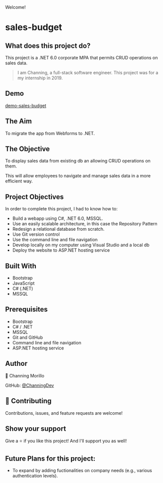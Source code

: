 Welcome! 

# sales-budget

## What does this project do?
This project is a .NET 6.0 corporate MPA that permits CRUD operations on sales data.

> I am Channing, a full-stack software engineer. This project was for a my internship in 2019.

## Demo
[demo-sales-budget](https://github.com/ChanningDev)

## The Aim
To migrate the app from Webforms to .NET.

## The Objective
To display sales data from existing db an allowing CRUD operations on them.

This will allow employees to navigate and manage sales data in a more efficient way.

## Project Objectives
In order to complete this project, I had to know how to:

- Build a webapp using C#, .NET 6.0, MSSQL.
- Use an easily scalable architecture, in this case the Repository Pattern
- Redesign a relational database from scratch.
- Use Git version control
- Use the command line and file navigation
- Develop locally on my computer using Visual Studio and a local db
- Deploy the website to ASP.NET hosting service

## Built With
- Bootstrap
- JavaScript
- C# (.NET)
- MSSQL

## Prerequisites
- Bootstrap
- C# / .NET
- MSSQL
- Git and GitHub
- Command line and file navigation
- ASP.NET hosting service

## Author
👤 Channing Morillo

GitHub: [@ChanningDev](https://github.com/ChanningDev)

## 🤝 Contributing
Contributions, issues, and feature requests are welcome!


## Show your support
Give a ⭐️ if you like this project! And I'll support you as well!


## Future Plans for this project:
- To expand by adding fuctionalities on company needs (e.g., various authentication levels).

